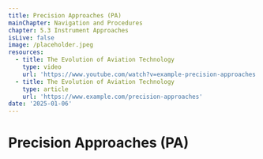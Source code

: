 ```yaml
---
title: Precision Approaches (PA)
mainChapter: Navigation and Procedures
chapter: 5.3 Instrument Approaches
isLive: false
image: /placeholder.jpeg
resources:
  - title: The Evolution of Aviation Technology
    type: video
    url: 'https://www.youtube.com/watch?v=example-precision-approaches'
  - title: The Evolution of Aviation Technology
    type: article
    url: 'https://www.example.com/precision-approaches'
date: '2025-01-06'
---
```


# Precision Approaches (PA)
